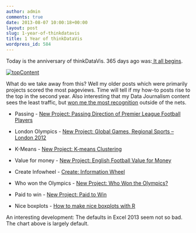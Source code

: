 ```yaml
---
author: admin
comments: true
date: 2013-08-07 10:00:18+00:00
layout: post
slug: 1-year-of-thinkdatavis
title: 1 Year of thinkDataVis
wordpress_id: 584
---
```


Today is the anniversary of thinkDataVis. 365 days ago was:[ It all begins](http://thinkdatavis.com/2012/08/08/hello-world-2/).

[![topContent](http://thinkdatavis.com/wp-content/uploads/2013/07/topContent.png)](http://thinkdatavis.com/wp-content/uploads/2013/07/topContent.png)

What do we take away from this? Well my older posts which were primarily projects scored the most pageviews. Time will tell if my how-to posts rise to the top in the second year. Also interesting that my Data Journalism content sees the least traffic, but [won me the most recognition](http://thinkdatavis.com/2013/07/28/my-ontario-sunshine-list-work-in-the-financial-post/) outside of the nets.



	
  * Passing - [New Project: Passing Direction of Premier League Football Players](http://thinkdatavis.com/2012/10/20/new-project-passing-direction-of-premier-league-football-players/)

	
  * London Olympics - [New Project: Global Games, Regional Sports – London 2012](http://thinkdatavis.com/2012/08/14/new-project-global-games-regional-sports-london-2012/)

	
  * K-Means - [New Project: K-means Clustering](http://thinkdatavis.com/2012/12/18/new-project-k-means-clustering/)

	
  * Value for money - [New Project: English Football Value for Money](http://thinkdatavis.com/2012/11/04/new-project-english-football-value-for-money/)

	
  * Create Infowheel - [Create: Information Wheel](http://thinkdatavis.com/2013/02/25/create-information-wheel/)

	
  * Who won the Olympics - [New Project: Who Won the Olympics?](http://thinkdatavis.com/2012/08/20/new-project-who-won-the-olympics/)

	
  * Paid to win - [New Project: Paid to Win](http://thinkdatavis.com/2012/12/09/new-project-paid-to-win/)

	
  * Nice boxplots - [How to make nice boxplots with R](http://thinkdatavis.com/2013/06/05/how-to-make-nice-boxplots-with-r/)


An interesting development: The defaults in Excel 2013 seem not so bad. The chart above is largely default.
